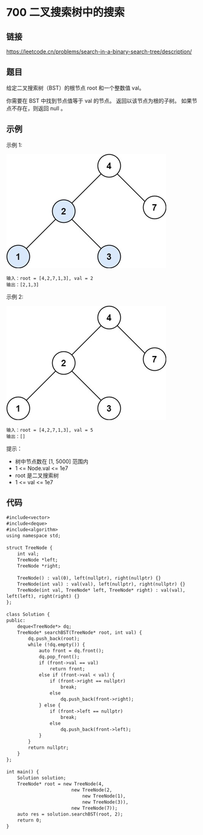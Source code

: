 # 700 二叉搜索树中的搜索
## 链接
https://leetcode.cn/problems/search-in-a-binary-search-tree/description/

## 题目 
给定二叉搜索树（BST）的根节点 root 和一个整数值 val。

你需要在 BST 中找到节点值等于 val 的节点。 返回以该节点为根的子树。 如果节点不存在，则返回 null 。

## 示例
示例 1:

![](img/25example1.jpg)
```
输入：root = [4,2,7,1,3], val = 2
输出：[2,1,3]
```
示例 2:

![](img/25example2.jpg)
```
输入：root = [4,2,7,1,3], val = 5
输出：[]
```

提示：

- 树中节点数在 [1, 5000] 范围内
- 1 <= Node.val <= 1e7
- root 是二叉搜索树
- 1 <= val <= 1e7

## 代码
```
#include<vector>
#include<deque>
#include<algorithm>
using namespace std;

struct TreeNode {
	int val;
	TreeNode *left;
	TreeNode *right;
	
	TreeNode() : val(0), left(nullptr), right(nullptr) {}
	TreeNode(int val) : val(val), left(nullptr), right(nullptr) {}
	TreeNode(int val, TreeNode* left, TreeNode* right) : val(val), left(left), right(right) {}
};
	
class Solution {
public:
	deque<TreeNode*> dq;
    TreeNode* searchBST(TreeNode* root, int val) {
		dq.push_back(root);
		while (!dq.empty()) {
			auto front = dq.front();
			dq.pop_front();
			if (front->val == val) 
				return front;
			else if (front->val < val) {
				if (front->right == nullptr)
					break;
				else
					dq.push_back(front->right);
			} else {
				if (front->left == nullptr)
					break;
				else
					dq.push_back(front->left);
			}
		}
		return nullptr;
    }
};

int main() {
	Solution solution;
	TreeNode* root = new TreeNode(4,
						new TreeNode(2,
							new TreeNode(1),
							new TreeNode(3)),
						new TreeNode(7));
	auto res = solution.searchBST(root, 2);
	return 0;
}
```